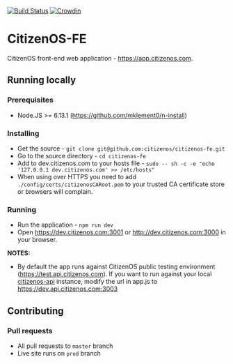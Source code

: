 
[![Build Status](https://travis-ci.org/citizenos/citizenos-fe.svg?branch=master)](https://travis-ci.org/citizenos/citizenos-fe)
[![Crowdin](https://d322cqt584bo4o.cloudfront.net/citizenos-fe/localized.svg)](https://crowdin.com/project/citizenos-fe)


# CitizenOS-FE

CitizenOS front-end web application - https://app.citizenos.com.

## Running locally

### Prerequisites

* Node.JS >= 6.13.1 (https://github.com/mklement0/n-install)

### Installing

* Get the source - `git clone git@github.com:citizenos/citizenos-fe.git`
* Go to the source directory - `cd citizenos-fe`
* Add to dev.citizenos.com to your hosts file - `sudo -- sh -c -e "echo '127.0.0.1 dev.citizenos.com' >> /etc/hosts"`
* When using over HTTPS you need to add `./config/certs/citizenosCARoot.pem` to your trusted CA certificate store or browsers will complain.

### Running

* Run the application - `npm run dev`
* Open https://dev.citizenos.com:3001 or http://dev.citizenos.com:3000 in your browser.

**NOTES:**

* By default the app runs against CitizenOS public testing environment (https://test.api.citizenos.com). If you want to run against your local [citizenos-api](https://github.com/citizenos/citizenos-api) instance, modify the url in app.js to https://dev.api.citizenos.com:3003

## Contributing

### Pull requests

* All pull requests to `master` branch
* Live site runs on `prod` branch
